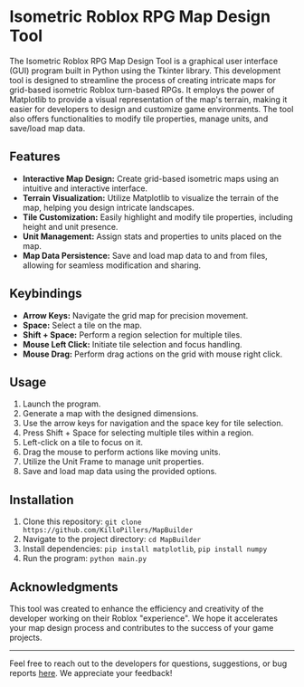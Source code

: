 # Isometric Roblox RPG Map Design Tool

The Isometric Roblox RPG Map Design Tool is a graphical user interface (GUI) program built in Python using the Tkinter library. This development tool is designed to streamline the process of creating intricate maps for grid-based isometric Roblox turn-based RPGs. It employs the power of Matplotlib to provide a visual representation of the map's terrain, making it easier for developers to design and customize game environments. The tool also offers functionalities to modify tile properties, manage units, and save/load map data.

## Features

- **Interactive Map Design:** Create grid-based isometric maps using an intuitive and interactive interface.
- **Terrain Visualization:** Utilize Matplotlib to visualize the terrain of the map, helping you design intricate landscapes.
- **Tile Customization:** Easily highlight and modify tile properties, including height and unit presence.
- **Unit Management:** Assign stats and properties to units placed on the map.
- **Map Data Persistence:** Save and load map data to and from files, allowing for seamless modification and sharing.

## Keybindings

- **Arrow Keys:** Navigate the grid map for precision movement.
- **Space:** Select a tile on the map.
- **Shift + Space:** Perform a region selection for multiple tiles.
- **Mouse Left Click:** Initiate tile selection and focus handling.
- **Mouse Drag:** Perform drag actions on the grid with mouse right click.

## Usage

1. Launch the program.
2. Generate a map with the designed dimensions.
3. Use the arrow keys for navigation and the space key for tile selection.
4. Press Shift + Space for selecting multiple tiles within a region.
5. Left-click on a tile to focus on it.
7. Drag the mouse to perform actions like moving units.
8. Utilize the Unit Frame to manage unit properties.
9. Save and load map data using the provided options.

## Installation

1. Clone this repository: `git clone https://github.com/KilloPillers/MapBuilder`
2. Navigate to the project directory: `cd MapBuilder`
3. Install dependencies: `pip install matplotlib`, `pip install numpy`
4. Run the program: `python main.py`

## Acknowledgments

This tool was created to enhance the efficiency and creativity of the developer working on their Roblox "experience". We hope it accelerates your map design process and contributes to the success of your game projects.

---

Feel free to reach out to the developers for questions, suggestions, or bug reports [here](https://github.com/KilloPillers/MapBuilder/issues). We appreciate your feedback!
